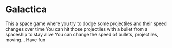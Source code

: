 # Galactica
This a space game where you try to dodge some projectiles and their speed changes over time
You can hit those projectiles with a bullet from a spaceship to stay alive 
You can change the speed of bullets, projectiles, moving...
Have fun
